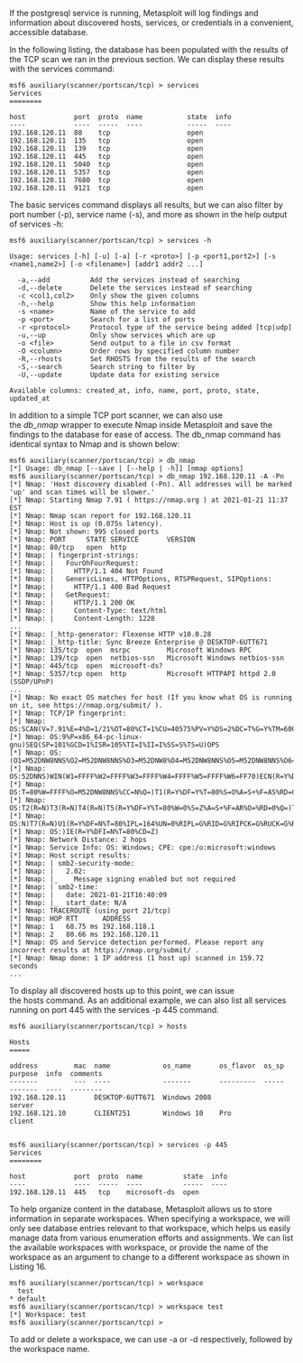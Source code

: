 If the postgresql service is running, Metasploit will log findings and information about discovered hosts, services, or credentials in a convenient, accessible database.

In the following listing, the database has been populated with the results of the TCP scan we ran in the previous section. We can display these results with the services command:

```
msf6 auxiliary(scanner/portscan/tcp) > services
Services
========

host            port  proto  name           state  info
----            ----  -----  ----           -----  ----
192.168.120.11  80    tcp                   open   
192.168.120.11  135   tcp                   open   
192.168.120.11  139   tcp                   open   
192.168.120.11  445   tcp                   open   
192.168.120.11  5040  tcp                   open   
192.168.120.11  5357  tcp                   open   
192.168.120.11  7680  tcp                   open   
192.168.120.11  9121  tcp                   open 
```

The basic services command displays all results, but we can also filter by port number (-p), service name (-s), and more as shown in the help output of services -h:

```
msf6 auxiliary(scanner/portscan/tcp) > services -h

Usage: services [-h] [-u] [-a] [-r <proto>] [-p <port1,port2>] [-s <name1,name2>] [-o <filename>] [addr1 addr2 ...]

  -a,--add          Add the services instead of searching
  -d,--delete       Delete the services instead of searching
  -c <col1,col2>    Only show the given columns
  -h,--help         Show this help information
  -s <name>         Name of the service to add
  -p <port>         Search for a list of ports
  -r <protocol>     Protocol type of the service being added [tcp|udp]
  -u,--up           Only show services which are up
  -o <file>         Send output to a file in csv format
  -O <column>       Order rows by specified column number
  -R,--rhosts       Set RHOSTS from the results of the search
  -S,--search       Search string to filter by
  -U,--update       Update data for existing service

Available columns: created_at, info, name, port, proto, state, updated_at
```

In addition to a simple TCP port scanner, we can also use the _db_nmap_ wrapper to execute Nmap inside Metasploit and save the findings to the database for ease of access. The db_nmap command has identical syntax to Nmap and is shown below:

```
msf6 auxiliary(scanner/portscan/tcp) > db_nmap
[*] Usage: db_nmap [--save | [--help | -h]] [nmap options]
msf6 auxiliary(scanner/portscan/tcp) > db_nmap 192.168.120.11 -A -Pn
[*] Nmap: 'Host discovery disabled (-Pn). All addresses will be marked 'up' and scan times will be slower.'
[*] Nmap: Starting Nmap 7.91 ( https://nmap.org ) at 2021-01-21 11:37 EST
[*] Nmap: Nmap scan report for 192.168.120.11
[*] Nmap: Host is up (0.075s latency).
[*] Nmap: Not shown: 995 closed ports
[*] Nmap: PORT     STATE SERVICE       VERSION
[*] Nmap: 80/tcp   open  http
[*] Nmap: | fingerprint-strings:
[*] Nmap: |   FourOhFourRequest:
[*] Nmap: |     HTTP/1.1 404 Not Found
[*] Nmap: |   GenericLines, HTTPOptions, RTSPRequest, SIPOptions:
[*] Nmap: |     HTTP/1.1 400 Bad Request
[*] Nmap: |   GetRequest:
[*] Nmap: |     HTTP/1.1 200 OK
[*] Nmap: |     Content-Type: text/html
[*] Nmap: |     Content-Length: 1228
...
[*] Nmap: |_http-generator: Flexense HTTP v10.0.28
[*] Nmap: |_http-title: Sync Breeze Enterprise @ DESKTOP-6UTT671
[*] Nmap: 135/tcp  open  msrpc         Microsoft Windows RPC
[*] Nmap: 139/tcp  open  netbios-ssn   Microsoft Windows netbios-ssn
[*] Nmap: 445/tcp  open  microsoft-ds?
[*] Nmap: 5357/tcp open  http          Microsoft HTTPAPI httpd 2.0 (SSDP/UPnP)
...
[*] Nmap: No exact OS matches for host (If you know what OS is running on it, see https://nmap.org/submit/ ).
[*] Nmap: TCP/IP fingerprint:
[*] Nmap: OS:SCAN(V=7.91%E=4%D=1/21%OT=80%CT=1%CU=40575%PV=Y%DS=2%DC=T%G=Y%TM=6009AE7
[*] Nmap: OS:9%P=x86_64-pc-linux-gnu)SEQ(SP=101%GCD=1%ISR=105%TI=I%II=I%SS=S%TS=U)OPS
[*] Nmap: OS:(O1=M52DNW8NNS%O2=M52DNW8NNS%O3=M52DNW8%O4=M52DNW8NNS%O5=M52DNW8NNS%O6=M
[*] Nmap: OS:52DNNS)WIN(W1=FFFF%W2=FFFF%W3=FFFF%W4=FFFF%W5=FFFF%W6=FF70)ECN(R=Y%DF=Y%
[*] Nmap: OS:T=80%W=FFFF%O=M52DNW8NNS%CC=N%Q=)T1(R=Y%DF=Y%T=80%S=O%A=S+%F=AS%RD=0%Q=)
[*] Nmap: OS:T2(R=N)T3(R=N)T4(R=N)T5(R=Y%DF=Y%T=80%W=0%S=Z%A=S+%F=AR%O=%RD=0%Q=)T6(R=
[*] Nmap: OS:N)T7(R=N)U1(R=Y%DF=N%T=80%IPL=164%UN=0%RIPL=G%RID=G%RIPCK=G%RUCK=G%RUD=G
[*] Nmap: OS:)IE(R=Y%DFI=N%T=80%CD=Z)
[*] Nmap: Network Distance: 2 hops
[*] Nmap: Service Info: OS: Windows; CPE: cpe:/o:microsoft:windows
[*] Nmap: Host script results:
[*] Nmap: | smb2-security-mode:
[*] Nmap: |   2.02:
[*] Nmap: |_    Message signing enabled but not required
[*] Nmap: | smb2-time:
[*] Nmap: |   date: 2021-01-21T16:40:09
[*] Nmap: |_  start_date: N/A
[*] Nmap: TRACEROUTE (using port 21/tcp)
[*] Nmap: HOP RTT      ADDRESS
[*] Nmap: 1   68.75 ms 192.168.118.1
[*] Nmap: 2   80.66 ms 192.168.120.11
[*] Nmap: OS and Service detection performed. Please report any incorrect results at https://nmap.org/submit/ .
[*] Nmap: Nmap done: 1 IP address (1 host up) scanned in 159.72 seconds
...
```

To display all discovered hosts up to this point, we can issue the hosts command. As an additional example, we can also list all services running on port 445 with the services -p 445 command.

```
msf6 auxiliary(scanner/portscan/tcp) > hosts

Hosts
=====

address         mac  name             os_name       os_flavor  os_sp  purpose  info  comments
-------         ---  ----             -------       ---------  -----  -------  ----  --------
192.168.120.11       DESKTOP-6UTT671  Windows 2008                    server         
192.168.121.10       CLIENT251        Windows 10    Pro               client         
       

msf6 auxiliary(scanner/portscan/tcp) > services -p 445
Services
========

host            port  proto  name          state  info
----            ----  -----  ----          -----  ----
192.168.120.11  445   tcp    microsoft-ds  open   
```

To help organize content in the database, Metasploit allows us to store information in separate workspaces. When specifying a workspace, we will only see database entries relevant to that workspace, which helps us easily manage data from various enumeration efforts and assignments. We can list the available workspaces with workspace, or provide the name of the workspace as an argument to change to a different workspace as shown in Listing 16.

```
msf6 auxiliary(scanner/portscan/tcp) > workspace
  test
* default
msf6 auxiliary(scanner/portscan/tcp) > workspace test
[*] Workspace: test
msf6 auxiliary(scanner/portscan/tcp) > 
```

To add or delete a workspace, we can use -a or -d respectively, followed by the workspace name.